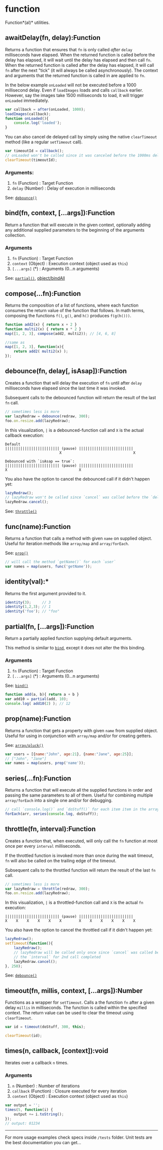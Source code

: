 # function #

Function*(al)* utilities.


## awaitDelay(fn, delay):Function

Returns a function that ensures that `fn` is only called *after* `delay`
milliseconds have elapsed. When the returned function is called before the
delay has elapsed, it will wait until the delay has elapsed and then call `fn`.
When the returned function is called after the delay has elapsed, it will call
`fn` after the next "tick" (it will always be called asynchronously). The
context and arguments that the returned function is called in are applied to
`fn`.

In the below example `onLoaded` will not be executed before a 1000 millisecond
delay. Even if `loadImages` loads and calls `callback` earlier.  However, say
the images take 1500 milliseconds to load, it will trigger `onLoaded`
immediately.

```js
var callback = after(onLoaded, 1000);
loadImages(callback);
function onLoaded(){
    console.log('loaded');
}
```

You can also cancel de delayed call by simply using the native `clearTimeout`
method (like a regular `setTimeout` call).

```js
var timeoutId = callback();
// onLoaded won't be called since it was canceled before the 1000ms delay
clearTimeout(timeoutId);
```

### Arguments:

 1. `fn` (Function)    : Target Function
 2. `delay` (Number)   : Delay of execution in milliseconds

See: [`debounce()`](#debounce)



## bind(fn, context, [...args]):Function

Return a function that will execute in the given context, optionally adding any additional supplied parameters to the beginning of the arguments collection.

### Arguments

 1. `fn` (Function)    : Target Function
 2. `context` (Object) : Execution context (object used as `this`)
 3. `[...args]` (*)    : Arguments (0...n arguments)

See: [`partial()`](#partial), [object/bindAll](./object.html#bindAll)



## compose(...fn):Function

Returns the composition of a list of functions, where each function consumes
the return value of the function that follows. In math terms, composing the
functions `f()`, `g()`, and `h()` produces `f(g(h()))`.

```js
function add2(x) { return x + 2 }
function multi2(x) { return x * 2 }
map([1, 2, 3], compose(add2, multi2)); // [4, 6, 8]

//same as
map([1, 2, 3], function(x){
    return add2( multi2(x) );
});
```



## debounce(fn, delay[, isAsap]):Function

Creates a function that will delay the execution of `fn` until after `delay`
milliseconds have elapsed since the last time it was invoked.

Subsequent calls to the debounced function will return the result of the last
`fn` call.

```js
// sometimes less is more
var lazyRedraw = debounce(redraw, 300);
foo.on.resize.add(lazyRedraw);
```

In this visualization, `|` is a debounced-function call and `X` is the actual
callback execution:

    Default
    ||||||||||||||||||||||||| (pause) |||||||||||||||||||||||||
                             X                                 X

    Debounced with `isAsap == true`:
    ||||||||||||||||||||||||| (pause) |||||||||||||||||||||||||
    X                                 X

You also have the option to cancel the debounced call if it didn't happen yet:

```js
lazyRedraw();
// lazyRedraw won't be called since `cancel` was called before the `delay`
lazyRedraw.cancel();
```

See: [`throttle()`](#throttle)


## func(name):Function

Returns a function that calls a method with given `name` on supplied object.
Useful for iteration methods like `array/map` and `array/forEach`.

See: [`prop()`](#prop)

```js
// will call the method `getName()` for each `user`
var names = map(users, func('getName'));
```



## identity(val):*

Returns the first argument provided to it.

```js
identity(3);     // 3
identity(1,2,3); // 1
identity('foo'); // "foo"
```



## partial(fn, [...args]):Function

Return a partially applied function supplying default arguments.

This method is similar to [`bind`](#bind), except it does not alter the this
binding.

### Arguments

 1. `fn` (Function)    : Target Function
 2. `[...args]` (*)    : Arguments (0...n arguments)

See: [`bind()`](#bind)

```js
function add(a, b){ return a + b }
var add10 = partial(add, 10);
console.log( add10(2) ); // 12
```



## prop(name):Function

Returns a function that gets a property with given `name` from supplied object.
Useful for using in conjunction with `array/map` and/or for creating getters.

See: [`array/pluck()`](array.html#pluck)

```js
var users = [{name:"John", age:21}, {name:"Jane", age:25}];
// ["John", "Jane"]
var names = map(users, prop('name'));
```



## series(...fn):Function

Returns a function that will execute all the supplied functions in order and
passing the same parameters to all of them. Useful for combining multiple
`array/forEach` into a single one and/or for debugging.

```js
// call `console.log()` and `doStuff()` for each item item in the array
forEach(arr, series(console.log, doStuff));
```



## throttle(fn, interval):Function

Creates a function that, when executed, will only call the `fn` function at
most once per every `interval` milliseconds.

If the throttled function is invoked more than once during the wait timeout,
`fn` will also be called on the trailing edge of the timeout.

Subsequent calls to the throttled function will return the result of the last
`fn` call.

```js
// sometimes less is more
var lazyRedraw = throttle(redraw, 300);
foo.on.resize.add(lazyRedraw);
```

In this visualization, `|` is a throttled-function call and `X` is the actual
`fn` execution:

    ||||||||||||||||||||||||| (pause) |||||||||||||||||||||||||
    X    X    X    X    X    X        X    X    X    X    X    X

You also have the option to cancel the throttled call if it didn't happen yet:

```js
lazyRedraw();
setTimeout(function(){
    lazyRedraw();
    // lazyRedraw will be called only once since `cancel` was called before
    // the `interval` for 2nd call completed
    lazyRedraw.cancel();
}, 250);
```

See: [`debounce()`](#debounce)


## timeout(fn, millis, context, [...args]):Number

Functions as a wrapper for `setTimeout`. Calls a the function `fn` after a given delay `millis` in milliseconds.
The function is called within the specified context. The return value can be used to clear the timeout using `clearTimeout`.

```js
var id = timeout(doStuff, 300, this);

clearTimeout(id);
```

## times(n, callback, [context]):void

Iterates over a callback `n` times.

### Arguments

 1. `n` (Number)           : Number of iterations
 2. `callback` (Function)  : Closure executed for every iteration
 3. `context` (Object)     : Execution context (object used as `this`)

```js
var output = '';
times(5, function(i) {
    output += i.toString();
});
// output: 01234
```

-------------------------------------------------------------------------------

For more usage examples check specs inside `/tests` folder. Unit tests are the
best documentation you can get...
